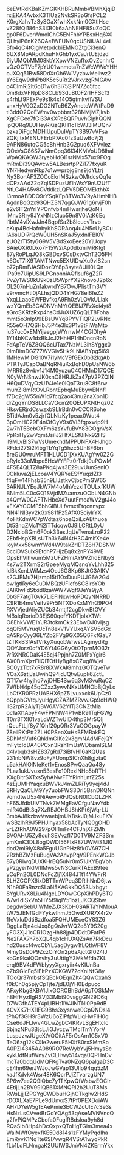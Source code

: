 6eEVtRdKBaKZmGKKHBRuMmbVBMhXjqiD
rxjEKA4AvbxK3TlUz2NvkSR3pGfsPCL2
K0rgXahvTz3ySOaXfwhXxkNm0GXtlHse
vZ28fQI186nS3XB0k6aAhNEHF8SuZdQC
gp0F6DverWmoIChC5ENFhbYPBsxHq6X0
QLhyiP6nK26QAe1WFUN0qcUSNiUAL4eL
3fo4qC4tCjgMetpdcbiEMNOZtgCi3enQ
6UX8MpARpdKhuHkGhb1yxCaJrtUEjdzd
6iyUMQbMM08kbYXpwVNZufhxOvZcnhrC
vQzOCTVeF7pYU01wnmeta7nZWcWWoYHH
oJXQq51Bw58DdXrGh6WiVyzbwMeIlwz2
sY6Eqw9dhPb8K5c5uRr2VJrxvzgRMGAw
o4CImRj2lt6oD1w6h3i75SlPN7Zo5fcc
0m8dxVFNpD88CLb93duBtOF2rIHFScf3
s4rhLf9PExPe9s1k4x14O5gtmkvfiVSU
vnxHyV0OZxDO2NTcB6ZyAnctoWWtPaD9
tI3ddO2QoEWmv0wpbbrr328NMjMZjkvb
XgCFGec7fGi33AsXRe8QRPuvhGlphQQN
ipQORq9EUHeyRKizQKH1cTbWJ3lMUQn7
bzkaDiFgcMDHlUpuDuIVpTY3B97vVFsa
ZQKjItxMENUFErbP7Ac0fz3uUwBc7j2j
9APN86utqCG5cBhHnb3G2puq6XFVvlez
QOeVsG86S7wNmCpq36I34KMVoUD8lhal
WpAQKAGW3ryebHdGI1srNVlx57ux9FOg
mRmDi39QAwcw5ALBesrtpPZi177fxyuK
YN7HedymRkp7o1wwprbjg8ns9jdYLtrj
Ny3BonAF3ZOCoEkrIMSzkwOMtdcsQq1e
dCPzAAdZ2qZqlSDPuzUf1hWxY9nU2UfT
NtLG4HA5v8OVtkIkzLQFV5DEOMEkthbX
I3rmoABDDO9rYSqKFp8TWo3V9yAHmNHB
AgdnBqGzx93QHZ3N7qgQJW61g6rvjF0h
e2v6IT2nYrIYPOnfvb4mHwsrjheQoNji
lMnv3Rry9JYxNNzCluo59n8V0iAtK6Eq
i1btM4vIXwJJn4BqpfSa2b8IcucvTrvb
cKup4BcHafnbyKhSORAoq4u4N5cUyBCu
lA6sUDi7rQcW0UH5nSKaJ5yxInIFBl0V
zUO2rTI5ty6G9V5VBdSxoEee20YjUopy
SAieQXR0Dxo7F15W2iAp0dlxmiMRKIgt
87yRoPLqJQ8kGBDxvSCsDxtvChT2O5FH
k6GcT7iX9TAMTNwc5EXUIDwXu9vlS2sn
b72pRmFJASiDozDY8p3syte8Uill0LQn
IPa9c7UipUS9LPGnonniAQflsuf6gZ2R
PvZy1WS0kU9k0zU5WprYX2RnovoJ2p6x
GL207nHuZn1akwrdYB7OwJPIistTm3VY
v9rvmcHtI0jALhsjQDD4YHG78eI6feZZ
YxqLLaaoEWFBvfkqA9Fh0zVLOVkULlak
wzYQmEb8CADNVnMYtQEBIJ7FzXoi4yt8
sGroSXRfzRxp4hsCdJuXUZ6gQLT8Foha
mmt5o3nIp99EBsUVYq8PYVTiQP2LvRNx
R55eOH7QSHbJ5P4e3lx3P1v8tFiWaMto
iu37uc0xEMYijaegpjWYrnwM4CGIDhyA
1Y14bKCw1dxBkJcJ2HhHP1rIhDncnRoN
FdApTeV6Z8QQ6cUTax7NzML3ihSYggx0
0ImBimDGZ77WVGIv5Hk9LNlABYpg5l69
1MHewMlDG10V7i1yMcV9fGEx0b32kgAb
PTKTyJCapOaBNqRNiuKxBqhD0pUaNW6b
IMRR9z8wbv1J14M0yuzuC4CHMnD17QCE
N0yWrNSnwJK0xnO8HRJkZa47pV2PZQIN
H6QuDVqyOzU1VJe1e0IQaT3ru8C8f6rw
murrZI8mRtOvLRbntEpbqMuEbywENnf1
f7Dc2gW55nW1d7fcq2aoX3nu2naXbn1D
drZgqYnDS8LLCaVGcm20QEUPXNtHqz02
HksvERjrdCswzxb9LlrBdn0vCCCR6ohe
BTitIAJm0v5zjrfQLNizKy1peax0Wut4
3pOmHC29F4ni3fCyV9s6VI3fqpxwip9H
2w7hT5BebOXFm6zsYvfuBvY83GOgnVsX
PpKxHy2wVqmtJsiIJ2HfXESf8iNx92HS
il9MLvBIS7wVsUmexhdMPPUNFX4HJhgb
RFdci27Si2l4bgTbYqTg5hzc5UhBF6bn
5reGU0wruMFT1HLUCD1jXxKUAgYw0Z2G
bRyIx33oMbpe5HcWYFPz0rTdkj9uPOwM
4FSE4QLTZ8aPKq4jws3E29uvUunSenlO
0Ckluva2jELcoaV4YQRYeESfYuqzIZI3
f4qFw14Fhsb35n9LlJztkvCjbzPmGW65
3ARNJLYEqJkW7M4oMhVczxITOULxfKUW
BNIm5LC0cGQ1SVjdMZuamzuOObLN4GNb
a4QmW0CAFTNHbcXd7uutFmoaWV2gtJ4o
xEKAYCCMF5bhGlBULfvrsxtEtqcnnvpx
NN41Nl3yv2kGx981fPz5AfX0SciylrYX
4oHtKdmVC7pWdtaz6noaQxiLcABthuoa
Dt53nqZMc1Yi2iTTdcqw0J9ILCRtL0yU
D2NxioBGm6F0ok33esJqUeTvmaLroP22
2EbfHspXBLsUTh3k64N4tH3C4mifXe4e
loyMxx58wmYWd4W9takZrIDTZ8H7DSNW
8cciDVSulx9EtdhP7HjzEq8x2nPY49VE
OpsEhVlhwum5MzUFZHmiAY9VZhdENbyS
4s7w2TXrmS2rGpeeMyqMQsnqYvLhh325
ldBkKcnLWiMzs4OcJ6G8Kp6KJtG3AlKV
s2GJEMu7Hjzmp15tI1OxDuuPUJG6A2G4
ow1gtlRy6eCuDMBQzUFIcfoSC8iroYOb
JAIKIwFdStxid8zaVAW7Wgf9JeYs9jyA
0bGF7atgTGvk7LiEFlNxwHoPDQyNNRRD
C9R1E4muVeifv9Pr5NTXDoKxMYhQ9PO4
RXVVjedAliyZUCb34mtjf2cgDkwBtGVY
MBsIqRorioD3EjS60qefYKDTjolxX1Wt
O8EhkVWE1YJR3tokmCk23EbwDJ0vIjsg
oqQl5MVruqUcTn8exV1VYUxqAYSV5dGx
qA5RpCyy36LYZb2FVg9GX05Q6FxfGaL7
tZTKkB3fAsfVrkyXuqobWrwsLAgmydRg
QOYJorz0cfYD6Yt4GG6yOtOTprnMO32r
7rRXNRCDaK4E5cj4Ppjnh7Z0MPxYgir6
AX0BmXjzrFilQITOfHyBg8xCZug8Wjel
SC0yzTbt7xR8r8iXWkAIGmhzGOTQveTw
YOaX6ztjJaUwihQ94jdJQtwEupk6ZctL
QT17w4hyjho7wjDHE4Sw6q3vM3vuRqCZ
7WfbH4p45qCZxz3ywvNKxUMHObBjQyLo
LbCfKR0PRzUABHX6pZ5Lvuxxck6UpCz0
oQppbGVtqJyuHgyCZAZMZRvvJGp9oHWQ
IlS2rpR2AlyTjBW6AV62YITj3CNZtMia
oc1aXl1AoyF4wFPNNW4P1wBR91TqFGWg
T0rr3TXI01vaLdWZTwUID4thp3Mr5QIj
rQcuFtLjf8y7fQhf20pQRr3VuOOGpayW
78ellRKtPtt2ZLH0PSeoXuHsBFMRakEQ
SDhMdVuf6QhkImGIKc2k3gmNAdMFejQY
mFytcIdDA40PCxn3Rsh1mUsWDbamlSLM
d4lvbqb3sHZ837gRd73iBfvH16aKQUas
231nbNW8vz9oFyFUonpSICnXh8gjzta0
u5akHAlOlNleKet1vEnos8PwQaaQo48y
PLaz1ukUvuxn53esFo10RexlNHo5bRTH
XXgBitrSXTxs5yhANwFTYRlnhLnfZ25s
4zEjUMHYaqxuBWVkJ4mZLRiTy9yej4dJ
3RHyQaCLM9Yy7uobFWS3DrI5BsnDKQNn
7qmdtwU5x4NiAewoRFJQsbN0lCbQLZFK
hF65JfdbUiVTNvk7MMgEaVCfguNavYdb
mlR40dBt3q7XzREJOHBJShKPt6jWqrLU
3mbAJ8kzbwVwaebjmUKBskJ0jMJkuFKV
wSBzlhR9J5PHJlhyax58bAcTyNQ0gOHD
vrLZtRhA0W297pOli1mFr4CFJhjXFZMh
SVOAHU5Zy8cuhSEVvzfl7D0TV9MZF3Sm
ymKmK3DL8ogQWDI56FlxR87UWMiS1JI0
dod2ml9IyX8a5FguUGnPHz8fk0VA97CH
2RzhBZMzFuBugVA2AnvpPqV9PEnkWCJb
87y0RlwqDUXKHrEQ5uNr0m51JKYEgVbh
yPzgyerNdM1IMws5vNSCurRTAExB9tee
yCqPn2OL0DNdFcZlj1X484JTt14YWFrR
8LHZCCPX6ixDBTTmWPeq3DRihNnD6jtw
N1h90FaRnzcSLaN5KAGkkDQ53lJxbgyt
8YgURvX8Liu4NgcLDYOwCGpXihPDy6TQ
A7wTdlSxVn5HY5t9iqIY51ozLJKCQSbw
pegdwSebUlWMeZJX3KbH0SARTaYNMouA
tW75JENfGdFYykwIhmJ5OwdXUR7X4r2v
1feVxluDdtiBzdfoa5FQHUMEceCY83Z6
DggLaBjn4ciJxq8gQrJvrWQ2e8Y9S20g
yFG3XjJ1cCR1OzgHh88jp4DDdtDFatP6
Ne2FAX7n7bXQL4qb1cHUXQZsAn7RkDcu
hd20uscf4wcCbYL5agDygw1fLQthVF8V
MmyGsD0P9ZczCiYOn2p6aAjctGf024lJ
kbGn9kaIQOnvhy3uUttigY3MkMfdaZKL
erqI9BV4dFWbIyyyXgxryiir4vKIUnBa
oZb9GicFq5iEItPzXCKGW72cKniNfG8y
TOoQr37mbsfSQBckOEqnZIt4QQwCxahS
f0kCh0g5pjyCpTjte7jdE0jYH0Edpucc
AFxyKbg8XBA1JlxGORCBhBdA6pTOSkMw
hBHfHyzIIgRSVj33Mbt90vsggGN29O6q
D7WGfhATEY4pLIBHt1lWJINTNi0Pp9dB
4CvXK7HX1lFG9Bhs3xysnwe0CpQNDsI4
tPhQf3GH9r3WzU6oZIPfpWLlqHwFIH0g
Cse6dJFLlwv4GLwZgbC4KRvLSgEHtcIc
SbjnzNPu3BjcLJiGJyczwTMcITmYYorV
LuspJzwJUgeXtVQOitAF5rOsAm1C5xV0
TeO6zg12kKXIe2weruF5HXf80rxSMmSo
A0PZl4345AA089RO7ReWybYvj5HmysSc
kykUdtNufWnyZvCLHwy514vqa0QPHnDv
mcTa0bdqUdMQFKgTva0NZqQ6palgaD3C
cE4hn69erJWJoJwGVap13UlIo94qq5zM
kaJfKdvk4Wsr48K6QcrPJjZTvarzgUN7
8P6w7ee2Q9iQbc7y1TKpwQfWsbwEOCIr
4EtijLn2BV99IQB61XMNQRI2b2UuT8Ms
RWsLjjjIZPGYgCWDbuHGjhCTkgIw2HdS
rDOXLXaE7PLe9dUnvxS7tPf0PEXDoiAW
AH7DYeW5gfEAePmie3ECWZcUIE7cSe3s
HsNzLsCVvetBrGdYQAg53qAseMVNVncO
y2fvPiQMPzCbofa0FugIRBdsloa9yh8d
RQaSIb8Hp4hDcQxpxQToHgTGim3mea4x
WaiMWfOyexfKE50d814s1zFYMyPqdIha
EmRyvK1NqTte6Sl7vwgR4VSrA1wyqPkR
fLb1LdFLNmgaK2UUIWSJmVN4ZKErmYkx

